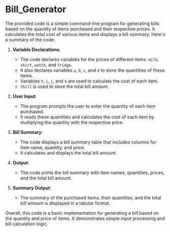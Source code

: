 # Bill_Generator
The provided code is a simple command-line program for generating bills based on the quantity of items purchased and their respective prices. It calculates the total cost of various items and displays a bill summary. Here's a summary of the code:

1. **Variable Declarations**:
   - The code declares variables for the prices of different items: `milk`, `shirt`, `watch`, and `fridge`.
   - It also declares variables `a`, `b`, `c`, and `d` to store the quantities of these items.
   - Variables `h`, `i`, `j`, and `k` are used to calculate the cost of each item.
   - `tbill` is used to store the total bill amount.

2. **User Input**:
   - The program prompts the user to enter the quantity of each item purchased.
   - It reads these quantities and calculates the cost of each item by multiplying the quantity with the respective price.

3. **Bill Summary**:
   - The code displays a bill summary table that includes columns for item name, quantity, and price.
   - It calculates and displays the total bill amount.

4. **Output**:
   - The code prints the bill summary with item names, quantities, prices, and the total bill amount.

5. **Summary Output**:
   - The summary of the purchased items, their quantities, and the total bill amount is displayed in a tabular format.

Overall, this code is a basic implementation for generating a bill based on the quantity and price of items. It demonstrates simple input processing and bill calculation logic.
